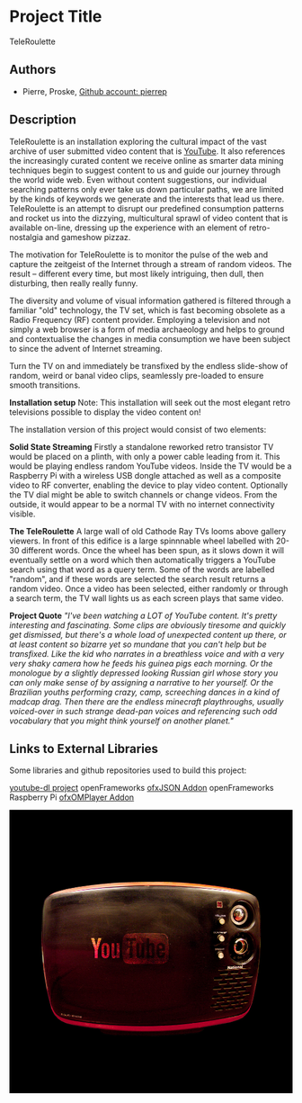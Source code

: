 # Project Title
TeleRoulette

## Authors
- Pierre, Proske, [Github account: pierrep](https://github.com/pierrep)


## Description
TeleRoulette is an installation exploring the cultural impact of the vast archive of user submitted video content that is [YouTube](www.youtube.com). It also references the increasingly curated content we receive online as smarter data mining techniques begin to suggest content to us and guide our journey through the world wide web. Even without content suggestions, our individual searching patterns only ever take us down particular paths, we are limited by the kinds of keywords we generate and the interests that lead us there. TeleRoulette is an attempt to disrupt our predefined consumption patterns and rocket us into the dizzying, multicultural sprawl of video content that is available on-line, dressing up the experience with an element of retro-nostalgia and gameshow pizzaz.

The motivation for TeleRoulette is to monitor the pulse of the web and capture the zeitgeist of the Internet through a stream of random videos. The result – different every time, but most likely intriguing, then dull, then disturbing, then really really funny.

The diversity and volume of visual information gathered is filtered through a familiar "old" technology, the TV set, which is fast becoming obsolete as a Radio Frequency (RF) content provider. Employing a television and not simply a web browser is a form of media archaeology and helps to ground and contextualise the changes in media consumption we have been subject to since the advent of Internet streaming. 

Turn the TV on and immediately be transfixed by the endless slide-show of random, weird or banal video clips, seamlessly pre-loaded to ensure smooth transitions.


**Installation setup**
Note: This installation will seek out the most elegant retro televisions possible to display the video content on!

The installation version of this project would consist of two elements:

**Solid State Streaming**
Firstly a standalone reworked retro transistor TV would be placed on a plinth, with only a power cable leading from it. This would be playing endless random YouTube videos. Inside the TV would be a Raspberry Pi with a wireless USB dongle attached as well as a composite video to RF converter, enabling the device to play video content. Optionally the TV dial might be able to switch channels or change videos. From the outside, it would appear to be a normal TV with no internet connectivity visible.

**The TeleRoulette**
A large wall of old Cathode Ray TVs looms above gallery viewers. In front of this edifice is a large spinnnable wheel labelled with 20-30 different words. Once the wheel has been spun, as it slows down it will eventually settle on a word which then automatically triggers a YouTube search using that word as a query term. Some of the words are labelled "random", and if these words are selected the search result returns a random video. Once a video has been selected, either randomly or through a search term, the TV wall lights us as each screen plays that same video.

**Project Quote** 
*"I've been watching a LOT of YouTube content. It's pretty interesting and fascinating. Some clips are obviously tiresome and quickly get dismissed, but there's a whole load of unexpected content up there, or at least content so bizarre yet so mundane that you can't help but be transfixed. Like the kid who narrates in a breathless voice and with a very very shaky camera how he feeds his guinea pigs each morning. Or the monologue by a slightly depressed looking Russian girl whose story you can only make sense of by assigning a narrative to her yourself. Or the Brazilian youths performing crazy, camp, screeching dances in a kind of madcap drag. Then there are the endless minecraft playthroughs, usually voiced-over in such strange dead-pan voices and referencing such odd vocabulary that you might think yourself on another planet."*

## Links to External Libraries
Some libraries and github repositories used to build this project:

[youtube-dl project](rg3.github.io/youtube-dl "youtube-dl")
openFrameworks [ofxJSON Addon](https://github.com/bakercp/ofxJSON "ofxJSON")
openFrameworks Raspberry Pi [ofxOMPlayer Addon](https://github.com/jvcleave/ofxOMXPlayer "ofxOMXPlayer")

![Summary Image](project_images/Tele-roulette-1000x1000.jpg?raw=true "TeleRoulette")


